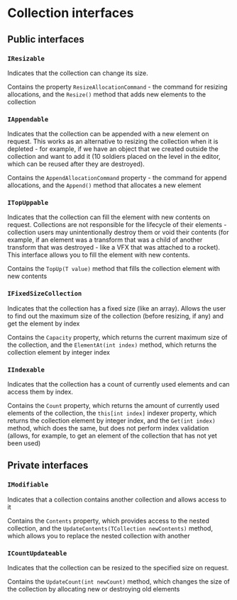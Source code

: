# Collection interfaces

## Public interfaces

### `IResizable`

Indicates that the collection can change its size.

Contains the property `ResizeAllocationCommand` - the command for resizing allocations, and the `Resize()` method that adds new elements to the collection

### `IAppendable`

Indicates that the collection can be appended with a new element on request. This works as an alternative to resizing the collection when it is depleted - for example, if we have an object that we created outside the collection and want to add it (10 soldiers placed on the level in the editor, which can be reused after they are destroyed).

Contains the `AppendAllocationCommand` property - the command for append allocations, and the `Append()` method that allocates a new element

### `ITopUppable`

Indicates that the collection can fill the element with new contents on request. Collections are not responsible for the lifecycle of their elements - collection users may unintentionally destroy them or void their contents (for example, if an element was a transform that was a child of another transform that was destroyed - like a VFX that was attached to a rocket). This interface allows you to fill the element with new contents.

Contains the `TopUp(T value)` method that fills the collection element with new contents

### `IFixedSizeCollection`

Indicates that the collection has a fixed size (like an array). Allows the user to find out the maximum size of the collection (before resizing, if any) and get the element by index

Contains the `Capacity` property, which returns the current maximum size of the collection, and the `ElementAt(int index)` method, which returns the collection element by integer index

### `IIndexable`

Indicates that the collection has a count of currently used elements and can access them by index.

Contains the `Count` property, which returns the amount of currently used elements of the collection, the `this[int index]` indexer property, which returns the collection element by integer index, and the `Get(int index)` method, which does the same, but does not perform index validation (allows, for example, to get an element of the collection that has not yet been used)

## Private interfaces

### `IModifiable`

Indicates that a collection contains another collection and allows access to it

Contains the `Contents` property, which provides access to the nested collection, and the `UpdateContents(TCollection newContents)` method, which allows you to replace the nested collection with another

### `ICountUpdateable`

Indicates that the collection can be resized to the specified size on request.

Contains the `UpdateCount(int newCount)` method, which changes the size of the collection by allocating new or destroying old elements